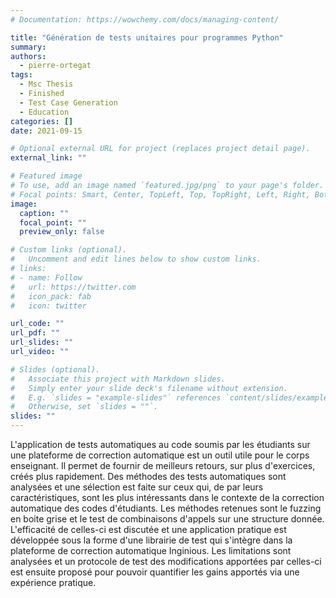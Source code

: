 ```yaml
---
# Documentation: https://wowchemy.com/docs/managing-content/

title: "Génération de tests unitaires pour programmes Python"
summary: 
authors:
  - pierre-ortegat
tags:
  - Msc Thesis
  - Finished
  - Test Case Generation
  - Education
categories: []
date: 2021-09-15

# Optional external URL for project (replaces project detail page).
external_link: ""

# Featured image
# To use, add an image named `featured.jpg/png` to your page's folder.
# Focal points: Smart, Center, TopLeft, Top, TopRight, Left, Right, BottomLeft, Bottom, BottomRight.
image:
  caption: ""
  focal_point: ""
  preview_only: false

# Custom links (optional).
#   Uncomment and edit lines below to show custom links.
# links:
# - name: Follow
#   url: https://twitter.com
#   icon_pack: fab
#   icon: twitter

url_code: ""
url_pdf: ""
url_slides: ""
url_video: ""

# Slides (optional).
#   Associate this project with Markdown slides.
#   Simply enter your slide deck's filename without extension.
#   E.g. `slides = "example-slides"` references `content/slides/example-slides.md`.
#   Otherwise, set `slides = ""`.
slides: ""
---
```


L'application de tests automatiques au code soumis par les étudiants sur une plateforme de correction automatique est un outil utile pour le corps enseignant. Il permet de fournir de meilleurs retours, sur plus d'exercices, créés plus rapidement. Des méthodes des tests automatiques sont analysées et une sélection est faite sur ceux qui, de par leurs caractéristiques, sont les plus intéressants dans le contexte de la correction automatique des codes d'étudiants. Les méthodes retenues sont le fuzzing en boite grise et le test de combinaisons d'appels sur une structure donnée. L'efficacité de celles-ci est discutée et une application pratique est développée sous la forme d'une librairie de test qui s'intègre dans la plateforme de correction automatique Inginious. Les limitations sont analysées et un protocole de test des modifications apportées par celles-ci est ensuite proposé pour pouvoir quantifier les gains apportés via une expérience pratique.
